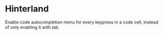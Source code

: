 Hinterland
==========

Enable code autocompletion menu for every keypress in a code cell, instead of only enabling it with tab.
